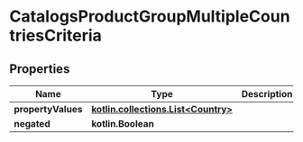 
# CatalogsProductGroupMultipleCountriesCriteria

## Properties
Name | Type | Description | Notes
------------ | ------------- | ------------- | -------------
**propertyValues** | [**kotlin.collections.List&lt;Country&gt;**](Country.md) |  | 
**negated** | **kotlin.Boolean** |  |  [optional]



